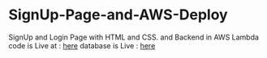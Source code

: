 # SignUp-Page-and-AWS-Deploy
SignUp and Login Page with HTML and CSS. and Backend in AWS Lambda 
code is Live at : [here](https://feather-15.github.io/SignUp-Page-and-AWS-Deploy/)
database is Live : [here](https://console.firebase.google.com/u/0/project/jinda-bad/database/jinda-bad-default-rtdb/data)
